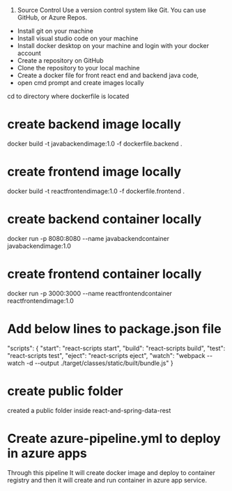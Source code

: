 1. Source Control
Use a version control system like Git. You can use GitHub, or Azure Repos.

- Install git on your machine
- Install visual studio code on your machine
- Install docker desktop on your machine and login with your docker account
- Create a repository on GitHub
- Clone the repository to your local machine
- Create a docker file for front react end and backend java code, 
- open cmd prompt and create images locally

cd to directory where dockerfile is located

# create backend image locally
docker build -t javabackendimage:1.0 -f dockerfile.backend . 

# create frontend image locally
docker build -t reactfrontendimage:1.0 -f dockerfile.frontend . 

# create backend container locally
docker run -p 8080:8080 --name javabackendcontainer javabackendimage:1.0

# create frontend container locally
docker run -p 3000:3000 --name reactfrontendcontainer reactfrontendimage:1.0

# Add below lines to package.json file

"scripts": {
    "start": "react-scripts start",
    "build": "react-scripts build",
    "test": "react-scripts test",
    "eject": "react-scripts eject",
    "watch": "webpack --watch -d --output ./target/classes/static/built/bundle.js"
}

# create public folder
 created a public folder inside react-and-spring-data-rest 

 # Create azure-pipeline.yml to deploy in azure apps

Through this pipeline It will create docker image and deploy to container registry and then it will create and run container in azure app service.